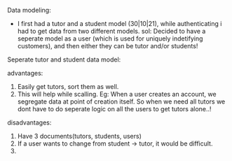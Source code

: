 Data modeling:
- I first had a tutor and a student model (30|10|21), while authenticating i had to get data from two different models.
sol: Decided to have a seperate model as a user (which is used for uniquely indetifying customers), and then either they can be tutor and/or students!

Seperate tutor and student data model:

advantages:
1) Easily get tutors, sort them as well.
2) This will help while scalling. 
    Eg: When a user creates an account, we segregate data at point of creation itself. So when we need all tutors we dont have to do seperate logic on all the users to get tutors alone..!

disadvantages: 
1) Have 3 documents(tutors, students, users)
2) If a user wants to change from student -> tutor, it would be difficult.
3) 
